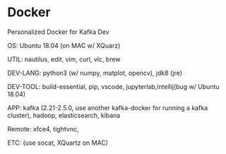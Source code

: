 # Docker

Personalized Docker for Kafka Dev

OS: Ubuntu 18.04 (on MAC w/ XQuarz)

UTIL: nautilus, edit, vim, curl, vlc, brew

DEV-LANG: python3 (w/ numpy, matplot, opencv), jdk8 (jre)

DEV-TOOL: build-essential, pip, vscode, jupyterlab,intellij(bug w/ Ubuntu 18.04)

APP: kafka (2.21-2.5.0, use another kafka-docker for running a kafka cluster), hadoop, elasticsearch, kibana

Remote: xfce4, tightvnc, 

ETC: (use socat, XQuartz on MAC)
